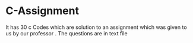# C-Assignment
It has 30 c Codes which are solution to an assignment which was given to us by our professor .
The questions are in text file 
